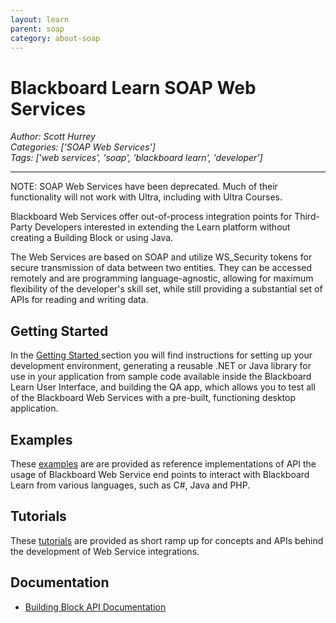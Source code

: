 ```yaml
---
layout: learn
parent: soap
category: about-soap
---
```

# Blackboard Learn SOAP Web Services
*Author: Scott Hurrey*  
*Categories: ['SOAP Web Services']*  
*Tags: ['web services', 'soap', 'blackboard learn', 'developer']*  
<hr />
NOTE: SOAP Web Services have been deprecated.  Much of their functionality
will not work with Ultra, including with Ultra Courses.

Blackboard Web Services offer out-of-process integration points for Third-
Party Developers interested in extending the Learn platform without creating a
Building Block or using Java.

The Web Services are based on SOAP and utilize WS_Security tokens for secure
transmission of data between two entities. They can be accessed remotely and
are programming language-agnostic, allowing for maximum flexibility of the
developer's skill set, while still providing a substantial set of APIs for
reading and writing data.

## Getting Started

In the [Getting Started
](Getting%20Started%20With%20SOAP%20Web%20Services.html)section you will find
instructions for setting up your development environment, generating a
reusable .NET or Java library for use in your application from sample code
available inside the Blackboard Learn User Interface, and building the QA app,
which allows you to test all of the Blackboard Web Services with a pre-built,
functioning desktop application.

## Examples

These [examples](Examples%20-%20SOAP%20Web%20Services.html) are are
provided as reference implementations of API the usage of Blackboard Web
Service end points to interact with Blackboard Learn from various languages,
such as C#, Java and PHP.

## Tutorials

These [tutorials](Tutorials%20-%20SOAP%20Web%20Services.html) are provided
as short ramp up for concepts and APIs behind the development of Web Service
integrations.

## Documentation

* [Building Block API Documentation](/Blackboard%20Learn%20Developers/B2s/Building%20Block%20API%20Documentation.html)

